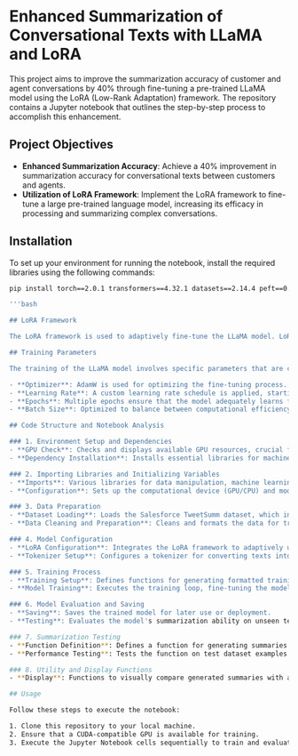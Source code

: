 # Enhanced Summarization of Conversational Texts with LLaMA and LoRA

This project aims to improve the summarization accuracy of customer and agent conversations by 40% through fine-tuning a pre-trained LLaMA model using the LoRA (Low-Rank Adaptation) framework. The repository contains a Jupyter notebook that outlines the step-by-step process to accomplish this enhancement.

## Project Objectives

- **Enhanced Summarization Accuracy**: Achieve a 40% improvement in summarization accuracy for conversational texts between customers and agents.
- **Utilization of LoRA Framework**: Implement the LoRA framework to fine-tune a large pre-trained language model, increasing its efficacy in processing and summarizing complex conversations.

## Installation

To set up your environment for running the notebook, install the required libraries using the following commands:

```bash
pip install torch==2.0.1 transformers==4.32.1 datasets==2.14.4 peft==0.5.0 bitsandbytes==0.41.1 trl==0.7.1 accelerate

'''bash

## LoRA Framework

The LoRA framework is used to adaptively fine-tune the LLaMA model. LoRA allows for efficient training of large language models by introducing low-rank matrices that capture important updates during the fine-tuning process. This method is computationally less intensive and memory efficient, making it ideal for enhancing models where deployment resources are limited.

## Training Parameters

The training of the LLaMA model involves specific parameters that are critical for achieving the desired summarization accuracy:

- **Optimizer**: AdamW is used for optimizing the fine-tuning process.
- **Learning Rate**: A custom learning rate schedule is applied, starting high and gradually decreasing to refine the training as it progresses.
- **Epochs**: Multiple epochs ensure that the model adequately learns from the complex conversational data.
- **Batch Size**: Optimized to balance between computational efficiency and model performance.

## Code Structure and Notebook Analysis

### 1. Environment Setup and Dependencies
- **GPU Check**: Checks and displays available GPU resources, crucial for efficient model training.
- **Dependency Installation**: Installs essential libraries for machine learning and NLP.

### 2. Importing Libraries and Initializing Variables
- **Imports**: Various libraries for data manipulation, machine learning, and model handling.
- **Configuration**: Sets up the computational device (GPU/CPU) and model details.

### 3. Data Preparation
- **Dataset Loading**: Loads the Salesforce TweetSumm dataset, which includes conversational logs and summaries.
- **Data Cleaning and Preparation**: Cleans and formats the data for training using defined functions.

### 4. Model Configuration
- **LoRA Configuration**: Integrates the LoRA framework to adaptively update the model using low-rank matrices.
- **Tokenizer Setup**: Configures a tokenizer for converting texts into model-readable inputs.

### 5. Training Process
- **Training Setup**: Defines functions for generating formatted training prompts.
- **Model Training**: Executes the training loop, fine-tuning the model parameters.

### 6. Model Evaluation and Saving
- **Saving**: Saves the trained model for later use or deployment.
- **Testing**: Evaluates the model's summarization ability on unseen test data.

### 7. Summarization Testing
- **Function Definition**: Defines a function for generating summaries from new inputs.
- **Performance Testing**: Tests the function on test dataset examples to validate model capabilities.

### 8. Utility and Display Functions
- **Display**: Functions to visually compare generated summaries with actual summaries.

## Usage

Follow these steps to execute the notebook:

1. Clone this repository to your local machine.
2. Ensure that a CUDA-compatible GPU is available for training.
3. Execute the Jupyter Notebook cells sequentially to train and evaluate the model.
